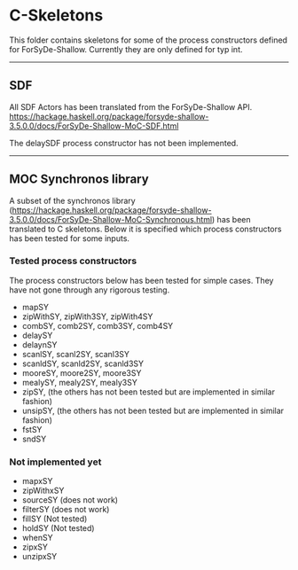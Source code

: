 # C-Skeletons

This folder contains skeletons for some of the process constructors defined for ForSyDe-Shallow. Currently they are only defined for typ int.

---

## SDF
All SDF Actors has been translated from the ForSyDe-Shallow API. https://hackage.haskell.org/package/forsyde-shallow-3.5.0.0/docs/ForSyDe-Shallow-MoC-SDF.html

The delaySDF process constructor has not been implemented.

---

## MOC Synchronos library
A subset of the synchronos library (https://hackage.haskell.org/package/forsyde-shallow-3.5.0.0/docs/ForSyDe-Shallow-MoC-Synchronous.html) has been translated to C skeletons. Below it is specified which process constructors has been tested for some inputs.

### Tested process constructors
The process constructors below has been tested for simple cases. They have not gone through any rigorous testing.

- mapSY
- zipWithSY, zipWith3SY, zipWith4SY
- combSY, comb2SY, comb3SY, comb4SY
- delaySY
- delaynSY
- scanlSY, scanl2SY, scanl3SY
- scanldSY, scanld2SY, scanld3SY
- mooreSY, moore2SY, moore3SY
- mealySY, mealy2SY, mealy3SY
- zipSY,    (the others has not been tested but are implemented in similar fashion)
- unsipSY,  (the others has not been tested but are implemented in similar fashion)
- fstSY
- sndSY

### Not implemented yet
- mapxSY
- zipWithxSY
- sourceSY  (does not work)
- filterSY  (does not work)
- fillSY    (Not tested)
- holdSY    (Not tested)
- whenSY
- zipxSY
- unzipxSY

